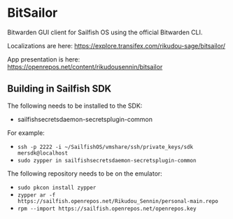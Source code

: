 # BitSailor

Bitwarden GUI client for Sailfish OS using the official Bitwarden CLI.

Localizations are here: https://explore.transifex.com/rikudou-sage/bitsailor/

App presentation is here: https://openrepos.net/content/rikudousennin/bitsailor

## Building in Sailfish SDK

The following needs to be installed to the SDK:

- sailfishsecretsdaemon-secretsplugin-common

For example:

- `ssh -p 2222 -i ~/SailfishOS/vmshare/ssh/private_keys/sdk mersdk@localhost`
- `sudo zypper in sailfishsecretsdaemon-secretsplugin-common`

The following repository needs to be on the emulator:

- `sudo pkcon install zypper`
- `zypper ar -f https://sailfish.openrepos.net/Rikudou_Sennin/personal-main.repo`
- `rpm --import https://sailfish.openrepos.net/openrepos.key`
